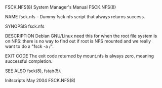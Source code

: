 FSCK.NFS(8)                                                   System Manager's Manual                                                  FSCK.NFS(8)

NAME
       fsck.nfs - Dummy fsck.nfs script that always returns success.

SYNOPSIS
       fsck.nfs

DESCRIPTION
       Debian  GNU/Linux  need this for when the root file system is on NFS: there is no way to find out if root is NFS mounted and we really want
       to do a "fsck -a /".

EXIT CODE
       The exit code returned by mount.nfs is always zero, meaning successful completion.

SEE ALSO
       fsck(8), fstab(5).

Initscripts                                                          May 2004                                                          FSCK.NFS(8)
